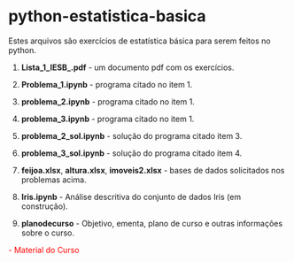 # python-estatistica-basica
Estes arquivos são exercícios de estatística básica para serem feitos no python.

1. **Lista_1_IESB_.pdf** - um documento pdf com os exercícios. 

2. **Problema_1.ipynb** - programa citado no item 1.

3. **problema_2.ipynb** - programa citado no item 1.

4. **problema_3.ipynb** - programa citado no item 1.

5. **problema_2_sol.ipynb** - solução do programa citado item 3.

6. **problema_3_sol.ipynb** - solução do programa citado item 4.

7. **feijoa.xlsx**, **altura.xlsx**, **imoveis2.xlsx** - bases de dados solicitados nos problemas acima.

8. **Iris.ipynb** - Análise descritiva do conjunto de dados Iris (em construção).

9. **planodecurso** - Objetivo, ementa, plano de curso e outras informações sobre o curso.

<font color="red">   - Material do Curso </font>
